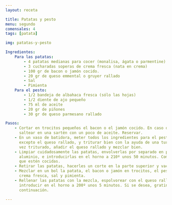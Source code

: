 ```yaml
---
layout: receta

title: Patatas y pesto
menu: segundo
comensales: 4
tags: [patata]

img: patatas-y-pesto

Ingredientes:
    Para las patatas:
        - 4 patatas medianas para cocer (monalisa, ágata o parmentine)
        - 3 cucharadas soperas de crema fresca (nata en crema)
        - 100 gr de bacon o jamón cocido.
        - 20 gr de queso emmental o gruyer rallado
        - Sal
        - Pimienta
    Para el pesto:
        - 1/2 bandeja de albahaca fresca (sólo las hojas)
        - 1/2 diente de ajo pequeño
        - 75 ml de aceite
        - 20 gr de piñones
        - 30 gr de queso parmesano rallado

Pasos:
    - Cortar en trocitos pequeños el bacon o el jamón cocido. En caso del bacon,
      saltear en una sartén con un poco de aceite. Reservar.
    - En un vaso de batidora, meter todos los ingredientes para el pesto,
      excepto el queso rallado, y triturar bien con la ayuda de una turmix. Una
      vez triturado, añadir el queso rallado y mezclar bien.
    - Limpiar cuidadosamente las patatas, envolverlas por separado en papel de
      aluminio, e introducirlas en el horno a 210º unos 50 minutos. Comprobar
      que estén cocidas.
    - Retirar las patatas, hacerles un corte en la parte superior y vaciar.
    - Mezclar en un bol la patata, el bacon o jamón en trocitos, el pesto, la
      crema fresca, sal y pimienta.
    - Rellenar las patatas con la mezcla, espolvorear con el queso rallado e
      introducir en el horno a 200º unos 5 minutos. Si se desea, gratinar a
      continuación.

---
```

